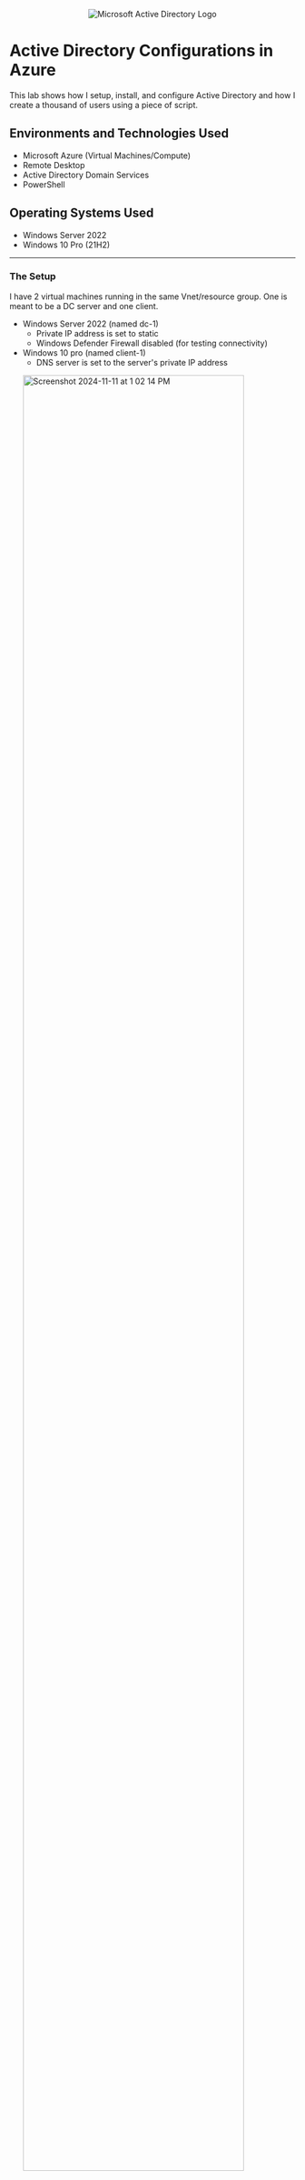 <p align="center">
<img src="https://i.imgur.com/pU5A58S.png" alt="Microsoft Active Directory Logo"/>
</p>

<h1>Active Directory Configurations in Azure</h1>

This lab shows how I setup, install, and configure Active Directory and how I create a thousand of users using a piece of script.

<h2>Environments and Technologies Used</h2>

- Microsoft Azure (Virtual Machines/Compute)
- Remote Desktop
- Active Directory Domain Services
- PowerShell

<h2>Operating Systems Used </h2>

- Windows Server 2022
- Windows 10 Pro (21H2)
<hr>
<h3>The Setup</h2>

I have 2 virtual machines running in the same Vnet/resource group. One is meant to be a DC server and one client.

- Windows Server 2022 (named dc-1)
   - Private IP address is set to static
   - Windows Defender Firewall disabled (for testing connectivity)
- Windows 10 pro (named client-1)
    - DNS server is set to the server's private IP address
   <p><img width="90%" alt="Screenshot 2024-11-11 at 1 02 14 PM" src="https://github.com/user-attachments/assets/6863a5ae-5529-41f2-9482-334fef0c38ab">
</p>
<hr>
<h3>Active Directory Installation</h2>

- Installing Active Directory Domain Services in Server Managewr
  <p><img width="90%" alt="Screenshot 2024-11-11 at 1 13 22 PM" src="https://github.com/user-attachments/assets/f68968aa-683a-4b1a-b147-775fb647a07e">
   </p>
   <p><img width="90%" alt="Screenshot 2024-11-11 at 1 14 29 PM" src="https://github.com/user-attachments/assets/7c440d83-30f5-4a17-8c6c-feaa8ec47855">
   </p>

- Promoting dc-1 as a domain controller (mydomain.com)
    <p><img width="90%" alt="Screenshot 2024-11-11 at 1 22 24 PM" src="https://github.com/user-attachments/assets/feaa4a02-900e-47d5-a44b-9cec7d025392">
   </p>
   <p><img width="90%" alt="Screenshot 2024-11-11 at 1 23 05 PM" src="https://github.com/user-attachments/assets/3c5bccd0-7a3a-4744-ac07-86f7e5d64304">
   </p>
   <p><img width="90%" alt="Screenshot 2024-11-11 at 1 30 59 PM" src="https://github.com/user-attachments/assets/8f470789-bca4-400f-8eb4-811c5b83f31f">
   </p>
   <p><img width="90%" alt="Screenshot 2024-11-11 at 3 24 02 PM" src="https://github.com/user-attachments/assets/073294b8-2a09-4732-a3b0-69348d34b962">
</p>

- Logging as a domain user
  <p><img width="90%" alt="Screenshot 2024-11-11 at 3 32 02 PM" src="https://github.com/user-attachments/assets/93eb4619-e2ca-43c6-98bb-d9c0a1c94827">
</p>
<hr>
<h3>Creating Organizational Units (OU)</h3>

- Creating  3 organization units in Active Directory Users and Computers (ADUC)
  - _EMPLOYEES
  - _ADMINS
  - _CLIENTS
  <p><img width="90%" alt="Screenshot 2024-11-11 at 3 45 31 PM" src="https://github.com/user-attachments/assets/c2f7ec47-85c3-4d2f-b489-54cb18b8b6c8">
   </p>
  <p><img width="90%" alt="Screenshot 2024-11-11 at 3 47 22 PM" src="https://github.com/user-attachments/assets/11108efb-56e0-439c-887b-5d96f41d0c8e">
   </p>
  <p><img width="90%" alt="Screenshot 2024-11-11 at 3 48 52 PM" src="https://github.com/user-attachments/assets/65fcfb6d-1e23-4fcc-84f7-21ca73fb1a9a">
   </p>
   <hr>
<h3>Creating a Domain Admin user</h3>

- Creating Jane Doe's user as Domain Admin under _ADMINS OU
  <p><img width="90%" alt="Screenshot 2024-11-11 at 3 56 00 PM" src="https://github.com/user-attachments/assets/9e295404-284d-4218-8fa4-5f94e0e6238f"   </p>
  <p><img width="90%" alt="Screenshot 2024-11-11 at 3 56 46 PM" src="https://github.com/user-attachments/assets/3b1f4e87-fcaf-42cc-9390-a0f963b33c18">
   </p>
  <p><img width="90%" alt="Screenshot 2024-11-11 at 3 57 19 PM" src="https://github.com/user-attachments/assets/b0ebff9e-3519-4495-99f2-a3b791e68a21">
   </p>
  <p><img width="90%" alt="Screenshot 2024-11-11 at 5 10 28 PM" src="https://github.com/user-attachments/assets/45f6a069-e268-4c9c-be48-1e4b7c7fed6a">
   </p>

- Adding janed_admin to the “Domain Admins” Security Group
    <p><img width="90%" alt="Screenshot 2024-11-11 at 5 12 50 PM" src="https://github.com/user-attachments/assets/2300090e-af9f-46f7-85a0-45882a731655">
   </p>
  <p><img width="90%" alt="Screenshot 2024-11-11 at 5 13 27 PM" src="https://github.com/user-attachments/assets/bbf6041f-245c-45d8-a66e-f618cfa8dced">
   </p>
  <p><img width="90%" alt="Screenshot 2024-11-11 at 5 15 56 PM" src="https://github.com/user-attachments/assets/1f1507d0-f38b-4848-80d7-3c6532b95e31">
   </p>
<hr>
<h3>Joining a client to the domain</h3>

- Joining client-1 to the domain (mydomain.com)
  <p><img width="90%" alt="Screenshot 2024-11-11 at 5 42 26 PM" src="https://github.com/user-attachments/assets/4896d251-6132-4134-8592-5dcb03c993dd">
   </p>
  <p><img width="90%" alt="Screenshot 2024-11-11 at 5 43 13 PM" src="https://github.com/user-attachments/assets/0ced3bba-b91b-47e9-bd9c-413a2ddabab7">
   </p>
  <p><img width="90%" alt="Screenshot 2024-11-11 at 5 44 41 PM" src="https://github.com/user-attachments/assets/e6e54a5f-0e9b-4cf9-b7dd-0acaf36514fe">
   </p>
  <p><img width="90%" alt="Screenshot 2024-11-11 at 5 46 56 PM" src="https://github.com/user-attachments/assets/b29a4db0-ee40-46f8-8b99-0fce9ae46fde">
   </p>
   <p><img width="90%" alt="Screenshot 2024-11-11 at 5 47 37 PM" src="https://github.com/user-attachments/assets/a86c8d2a-a754-4cc5-ad08-50b39cb496a6">
   </p>
- Moving client-1 to _CLIENTS OU in ADUC
  <p><img width="90%" alt="Screenshot 2024-11-11 at 5 54 56 PM" src="https://github.com/user-attachments/assets/fbd28a5e-ee2f-4ee7-bd71-deaba0dbed2f">
   </p>
  <p><img width="90%" alt="Screenshot 2024-11-11 at 5 56 11 PM" src="https://github.com/user-attachments/assets/73bbf25a-0a65-4360-8855-d28bb2fa6678">
   </p>
  <p><img width="90%" alt="Screenshot 2024-11-11 at 5 57 03 PM" src="https://github.com/user-attachments/assets/8f53344b-5dff-40ce-88c0-0dcfe721ddd7">
   </p>
   <hr>
<h3>Setting up Remote Desktop for non-admin users on client-1</h3>

- Allowing “domain users” access to remote desktop in System
  <p></p>
